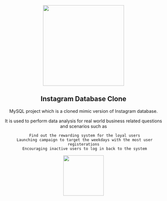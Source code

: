 <div align="center">
 <img height="256" width="256" src="https://img.icons8.com/fluency/256/000000/instagram-new.png"/>
<div>
 
 ## Instagram Database Clone
 
 MySQL project which is a cloned mimic version of Instagram database. 
 
 It is used to perform data analysis for real world business related questions and scenarios such as

     Find out the rewarding system for the loyal users
     Launching campaign to target the weekdays with the most user registerations
     Encouraging inactive users to log in back to the system
    

 <img height="128" width="128" src="https://cdn.jsdelivr.net/gh/devicons/devicon/icons/mysql/mysql-original-wordmark.svg" />
